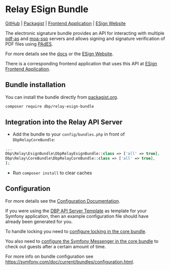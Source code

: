 # Relay ESign Bundle

[GitHub](https://github.com/digital-blueprint/dbp-relay-esign-bundle) |
[Packagist](https://packagist.org/packages/dbp/relay-esign-bundle) |
[Frontend Application](https://gitlab.tugraz.at/dbp/esign/signature) |
[ESign Website](https://dbp-demo.tugraz.at/site/software/esign.html)

The electronic signature bundle provides an API for interacting with multiple
[pdf-as](https://www.egiz.gv.at/en/schwerpunkte/16-pdf-as) and [moa-ssp](https://www.egiz.gv.at/en/schwerpunkte/13-moaspssid)
servers and allows signing and signature verification of PDF files using [PAdES](https://en.wikipedia.org/wiki/PAdES).

For more details see the [docs](./docs/index.md) or the [ESign Website](https://dbp-demo.tugraz.at/site/software/esign.html).

There is a corresponding frontend application that uses this API at [ESign Frontend Application](https://gitlab.tugraz.at/dbp/esign/signature).

## Bundle installation

You can install the bundle directly from [packagist.org](https://packagist.org/packages/dbp/relay-esign-bundle).

```bash
composer require dbp/relay-esign-bundle
```

## Integration into the Relay API Server

* Add the bundle to your `config/bundles.php` in front of `DbpRelayCoreBundle`:

```php
...
Dbp\Relay\EsignBundle\DbpRelayEsignBundle::class => ['all' => true],
Dbp\Relay\CoreBundle\DbpRelayCoreBundle::class => ['all' => true],
];
```

* Run `composer install` to clear caches

## Configuration

For more details see the [Configuration Documentation](./docs/config.md).

If you were using the [DBP API Server Template](https://gitlab.tugraz.at/dbp/relay/dbp-relay-server-template)
as template for your Symfony application, then an example configuration file should have already been generated for you.

To handle locking you need to [configure locking in the core bundle](https://gitlab.tugraz.at/dbp/relay/dbp-relay-core-bundle#bundle-config).

You also need to [configure the Symfony Messenger in the core bundle](https://gitlab.tugraz.at/dbp/relay/dbp-relay-core-bundle#bundle-config) to check out guests after a certain amount of time.

For more info on bundle configuration see <https://symfony.com/doc/current/bundles/configuration.html>.
